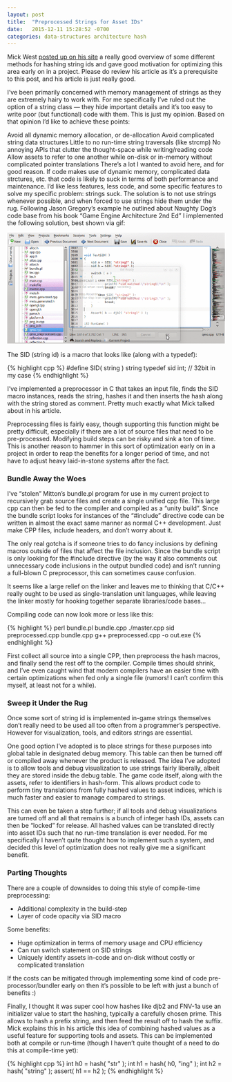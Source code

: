 ```yaml
---
layout: post
title:  "Preprocessed Strings for Asset IDs"
date:   2015-12-11 15:28:52 -0700
categories: data-structures architecture hash
---
```

Mick West [posted up on his site](https://web.archive.org/web/20190116142425/http://cowboyprogramming.com/2007/01/04/practical-hash-ids/) a really good overview of some different methods for hashing string ids and gave good motivation for optimizing this area early on in a project. Please do review his article as it’s a prerequisite to this post, and his article is just really good.

I’ve been primarily concerned with memory management of strings as they are extremely hairy to work with. For me specifically I’ve ruled out the option of a string class — they hide important details and it’s too easy to write poor (but functional) code with them. This is just my opinion. Based on that opinion I’d like to achieve these points:

Avoid all dynamic memory allocation, or de-allocation
Avoid complicated string data structures
Little to no run-time string traversals (like strcmp)
No annoying APIs that clutter the thought-space while writing/reading code
Allow assets to refer to one another while on-disk or in-memory without complicated pointer translations
There’s a lot I wanted to avoid here, and for good reason. If code makes use of dynamic memory, complicated data strctures, etc. that code is likely to suck in terms of both performance and maintenance. I’d like less features, less code, and some specific features to solve my specific problem: strings suck. The solution is to not use strings whenever possible, and when forced to use strings hide them under the rug. Following Jason Gregory’s example he outlined about Naughty Dog’s code base from his book “Game Engine Architecture 2nd Ed” I implemented the following solution, best shown via gif:

![anim](/assets/preprocessed_string_id.gif)

The SID (string id) is a macro that looks like (along with a typedef):

{% highlight cpp %}
#define SID( string ) string
typedef sid int; // 32bit in my case
{% endhighlight %}

I’ve implemented a preprocessor in C that takes an input file, finds the SID macro instances, reads the string, hashes it and then inserts the hash along with the string stored as comment. Pretty much exactly what Mick talked about in his article.

Preprocessing files is fairly easy, though supporting this function might be pretty difficult, especially if there are a lot of source files that need to be pre-processed. Modifying build steps can be risky and sink a ton of time. This is another reason to hammer in this sort of optimization early on in a project in order to reap the benefits for a longer period of time, and not have to adjust heavy laid-in-stone systems after the fact.

### Bundle Away the Woes

I’ve “stolen” Mitton’s bundle.pl program for use in my current project to recursively grab source files and create a single unified cpp file. This large cpp can then be fed to the compiler and compiled as a “unity build”. Since the bundle script looks for instances of the “#include” directive code can be written in almost the exact same manner as normal C++ development. Just make CPP files, include headers, and don’t worry about it.

The only real gotcha is if someone tries to do fancy inclusions by defining macros outside of files that affect the file inclusion. Since the bundle script is only looking for the #include directive (by the way it also comments out unnecessary code inclusions in the output bundled code) and isn’t running a full-blown C preprocessor, this can sometimes cause confusion.

It seems like a large relief on the linker and leaves me to thinking that C/C++ really ought to be used as single-translation unit languages, while leaving the linker mostly for hooking together separate libraries/code bases…

Compiling code can now look more or less like this:

{% highlight %}
perl bundle.pl bundle.cpp ./master.cpp
sid preprocessed.cpp bundle.cpp
g++ preprocessed.cpp -o out.exe
{% endhighlight %}

First collect all source into a single CPP, then preprocess the hash macros, and finally send the rest off to the compiler. Compile times should shrink, and I’ve even caught wind that modern compilers have an easier time with certain optimizations when fed only a single file (rumors! I can’t confirm this myself, at least not for a while).

### Sweep it Under the Rug

Once some sort of string id is implemented in-game strings themselves don’t really need to be used all too often from a programmer’s perspective. However for visualization, tools, and editors strings are essential.

One good option I’ve adopted is to place strings for these purposes into global table in designated debug memory. This table can then be turned off or compiled away whenever the product is released. The idea I’ve adopted is to allow tools and debug visualization to use strings fairly liberally, albeit they are stored inside the debug table. The game code itself, along with the assets, refer to identifiers in hash-form. This allows product code to perform tiny translations from fully hashed values to asset indices, which is much faster and easier to manage compared to strings.

This can even be taken a step further; if all tools and debug visualizations are turned off and all that remains is a bunch of integer hash IDs, assets can then be “locked” for release. All hashed values can be translated directly into asset IDs such that no run-time translation is ever needed. For me specifically I haven’t quite thought how to implement such a system, and decided this level of optimization does not really give me a significant benefit.

### Parting Thoughts

There are a couple of downsides to doing this style of compile-time preprocessing:

* Additional complexity in the build-step
* Layer of code opacity via SID macro

Some benefits:

* Huge optimization in terms of memory usage and CPU efficiency
* Can run switch statement on SID strings
* Uniquely identify assets in-code and on-disk without costly or complicated translation

If the costs can be mitigated through implementing some kind of code pre-processor/bundler early on then it’s possible to be left with just a bunch of benefits :)

Finally, I thought it was super cool how hashes like djb2 and FNV-1a use an initializer value to start the hashing, typically a carefully chosen prime. This allows to hash a prefix string, and then feed the result off to hash the suffix. Mick explains this in his article this idea of combining hashed values as a useful feature for supporting tools and assets. This can be implemented both at compile or run-time (though I haven’t quite thought of a need to do this at compile-time yet):

{% highlight cpp %}
int h0 = hash( "str" );
int h1 = hash( h0, "ing" );
int h2 = hash( "string" );
assert( h1 == h2 );
{% endhighlight %}
